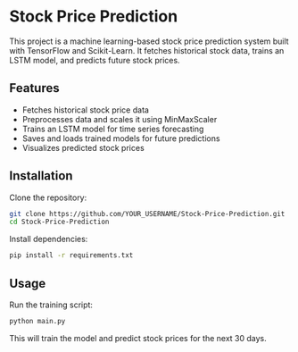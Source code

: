 # Stock Price Prediction

This project is a machine learning-based stock price prediction system built with TensorFlow and Scikit-Learn. It fetches historical stock data, trains an LSTM model, and predicts future stock prices.

## Features
- Fetches historical stock price data
- Preprocesses data and scales it using MinMaxScaler
- Trains an LSTM model for time series forecasting
- Saves and loads trained models for future predictions
- Visualizes predicted stock prices

## Installation

Clone the repository:
```sh
git clone https://github.com/YOUR_USERNAME/Stock-Price-Prediction.git
cd Stock-Price-Prediction
```

Install dependencies:
```sh
pip install -r requirements.txt
```

## Usage

Run the training script:
```sh
python main.py
```

This will train the model and predict stock prices for the next 30 days.
